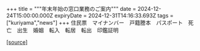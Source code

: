 +++
title = """年末年始の窓口業務のご案内"""
date = 2024-12-24T15:00:00.000Z
expiryDate = 2024-12-31T14:16:33.693Z
tags = ["kuriyama","news"]
+++
住民票　マイナンバー　戸籍謄本　パスポート　死亡　出生　婚姻　転入　転居　転出　印鑑証明

[[source]](https://www.town.kuriyama.hokkaido.jp/soshiki/36/29844.html)
